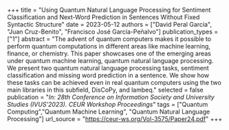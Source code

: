 +++
title = "Using Quantum Natural Language Processing for Sentiment Classification and Next-Word Prediction in Sentences Without Fixed Syntactic Structure"
date = 2023-05-12
authors = ["David Peral García", "Juan Cruz-Benito", "Francisco José García-Peñalvo"]
publication_types = ["1"]
abstract = "The advent of quantum computers makes it possible to perform quantum computations in different areas like machine learning, finance, or chemistry. This paper showcases one of the emerging areas under quantum machine learning, quantum natural language processing. We present two quantum natural language processing tasks, sentiment classification and missing word prediction in a sentence. We show how these tasks can be achieved even in real quantum computers using the two main libraries in this subfield, DisCoPy, and lambeq."
selected = false
publication = "*In: 28th Conference on Information Society and University Studies (IVUS’2023). CEUR Workshop Proceedings*"
tags = ["Quantum Computing","Quantum Machine Learning", "Quantum Natural Language Processing"]
url_source = "https://ceur-ws.org/Vol-3575/Paper24.pdf"
+++
